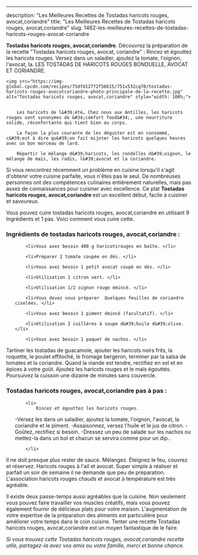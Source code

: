 ---
description: "Les Meilleures Recettes de Tostadas haricots rouges, avocat,coriandre"
title: "Les Meilleures Recettes de Tostadas haricots rouges, avocat,coriandre"
slug: 1462-les-meilleures-recettes-de-tostadas-haricots-rouges-avocat-coriandre

<p>
	<strong>Tostadas haricots rouges, avocat,coriandre</strong>. 
	Découvrez la préparation de la recette &#34;Tostadas haricots rouges, avocat, coriandre&#34; : Rincez et égouttez les haricots rouges. Versez dans un saladier, ajoutez la tomate, l&#39;oignon, l&#39;avocat, la. LES TOSTADAS DE HARICOTS ROUGES BONDUELLE, AVOCAT ET CORIANDRE.
</p>
<p>
	
	<img src="https://img-global.cpcdn.com/recipes/75dfd127f2f56615/751x532cq70/tostadas-haricots-rouges-avocatcoriandre-photo-principale-de-la-recette.jpg" alt="Tostadas haricots rouges, avocat,coriandre" style="width: 100%;">
	
	
		Les haricots de l&#39;été… Chez nous aux Antilles, les haricots rouges sont synonymes de &#34;comfort food&#34;, une nourriture solide, réconfortante qui tient bien au corps.
	
		La façon la plus courante de les déguster est en consommé, c&#39;est à dire qu&#39;on fait mijoter les haricots quelques heures avec un bon morceau de lard.
	
		Répartir le mélange d&#39;haricots, les rondelles d&#39;oignon, le mélange de maïs, les radis, l&#39;avocat et la coriandre.
	
</p>

Si vous rencontrez récemment un problème en cuisine lorsqu'il s'agit d'obtenir votre cuisine parfaite, vous n'êtes pas le seul. De nombreuses personnes ont des compétences culinaires entièrement naturelles, mais pas assez de connaissances pour cuisiner avec excellence. Ce plat <strong> Tostadas haricots rouges, avocat,coriandre </strong> est un excellent début, facile à cuisiner et savoureux.

<!--inarticleads1-->

Vous pouvez cuire tostadas haricots rouges, avocat,coriandre en utilisant 9 Ingrédients et 1 pas. Voici comment vous cuire cette.

<h3>Ingrédients de tostadas haricots rouges, avocat,coriandre :</h3>

<ol>
	
		<li>Vous avez besoin 400 g haricotsrouges en boîte. </li>
	
		<li>Préparer 1 tomate coupée en dés. </li>
	
		<li>Vous avez besoin 1 petit avocat coupé en dés. </li>
	
		<li>Utilisation 1 citron vert. </li>
	
		<li>Utilisation 1/2 oignon rouge émincé. </li>
	
		<li>Vous devez vous préparer  Quelques feuilles de coriandre ciselées. </li>
	
		<li>Vous avez besoin 1 piment émincé (facultatif). </li>
	
		<li>Utilisation 2 cuillères à soupe d&#39;huile d&#39;olive. </li>
	
		<li>Vous avez besoin 1 paquet de nachos. </li>
	
</ol>

Tartiner les tostadas de guacamole, ajouter les haricots noirs frits, la roquette, le poulet effiloché, le fromage bergeron, terminer par la salsa de tomates et la coriandre. Quand la viande est tendre, rectifiez en sel et en épices à votre goût. Ajoutez les haricots rouges et le maïs égouttés. Poursuivez la cuisson une dizaine de minutes sans couvercle. 

<!--inarticleads2-->

<h3>Tostadas haricots rouges, avocat,coriandre pas à pas :</h3>

<ol>
	
		<li>
			Rincez et égouttez les haricots rouges.
-Versez les dans un saladier, ajoutez la tomate, l&#39;oignon, l&#39;avocat, la coriandre et le piment. -Assaisonnez, versez l&#39;huile et le jus de citron. -Goûtez, rectifiez si besoin.
-Dressez un peu de salade sur les nachos ou mettez-la dans un bol et chacun se servira comme pour un dip..
			
			
		</li>
	
</ol>

Il ne doit presque plus rester de sauce. Mélangez. Éteignez le feu, couvrez et réservez. Haricots rouges à l&#39;ail et avocat. Super simple à réaliser et parfait un soir de semaine il ne demande que peu de préparation. L&#39;association haricots rouges chauds et avocat à température est très agréable. 

<!--inarticleads1-->

<p>
Il existe deux passe-temps aussi agréables que la cuisine. Non seulement vous pouvez faire travailler vos muscles créatifs, mais vous pouvez également fournir de délicieux plats pour votre maison. L'augmentation de votre expertise de la préparation des aliments est particulière pour améliorer votre temps dans le coin cuisine. Tenter une recette Tostadas haricots rouges, avocat,coriandre est un moyen fantastique de le faire.
</p>

<p>
<i>Si vous trouvez cette Tostadas haricots rouges, avocat,coriandre recette utile, partagez-la avec vos amis ou votre famille, merci et bonne chance.</i>
</p>
